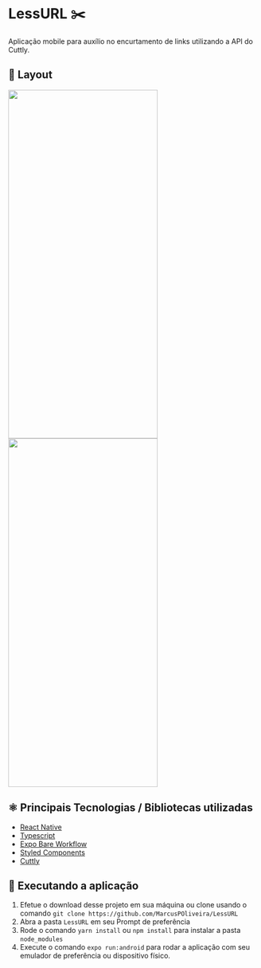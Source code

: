 # LessURL ✂️

Aplicação mobile para auxílio no encurtamento de links utilizando a API do Cuttly.

## 📱 Layout
<img src="https://user-images.githubusercontent.com/47436367/183219509-b0f25ac8-be56-4397-89a7-a734b1c80dba.jpeg" height=700 width=300>
<img src="https://user-images.githubusercontent.com/47436367/183219899-aa0586fd-0f57-4302-bbcc-0cf784a283d7.jpeg" height=700 width=300>

## ⚛ Principais Tecnologias / Bibliotecas utilizadas
- [React Native](https://reactnative.dev/)
- [Typescript](https://www.typescriptlang.org/)
- [Expo Bare Workflow](https://docs.expo.dev/)
- [Styled Components](https://styled-components.com/)
- [Cuttly](https://cutt.ly/)

## 🔧 Executando a aplicação
1. Efetue o download desse projeto em sua máquina ou clone usando o comando ``git clone https://github.com/MarcusPOliveira/LessURL``
2. Abra a pasta ``LessURL`` em seu Prompt de preferência
3. Rode o comando ``yarn install`` ou ``npm install`` para instalar a pasta ``node_modules``
4. Execute o comando ``expo run:android`` para rodar a aplicação com seu emulador de preferência ou dispositivo físico.
